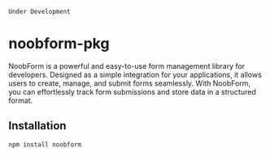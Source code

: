 `Under Development`
# noobform-pkg

NoobForm is a powerful and easy-to-use form management library for developers. Designed as a simple integration for your applications, it allows users to create, manage, and submit forms seamlessly. With NoobForm, you can effortlessly track form submissions and store data in a structured format.

## Installation

```bash
npm install noobform
```
